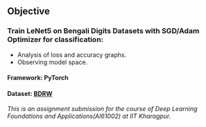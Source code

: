 
## Objective
### Train LeNet5 on Bengali Digits Datasets with SGD/Adam Optimizer for classification:
  * Analysis of loss and accuracy graphs.
  * Observing model space.
#### Framework: PyTorch
#### Dataset: [BDRW](https://drive.google.com/drive/folders/1IxGRQtHdCk8SJ5pDyUV3neSHPccxETse?usp=sharing)
 *This is an assignment submission for the course of Deep Learning Foundations and Applications(AI61002) at IIT Kharagpur.*

